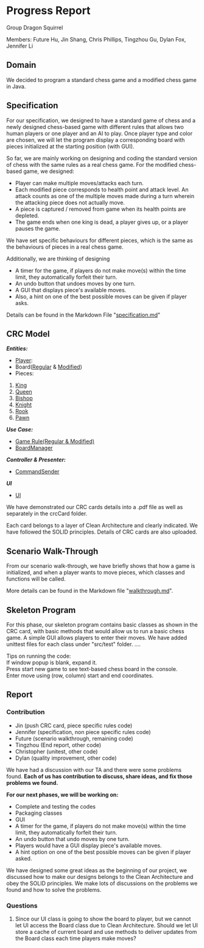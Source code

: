 # Progress Report

Group Dragon Squirrel

Members: Future Hu, Jin Shang, Chris Phillips, 
Tingzhou Gu, Dylan Fox, Jennifer Li

## Domain
We decided to program a standard chess game and a modified chess game in Java.

## Specification
For our specification, we designed to have a standard game of chess and a newly 
designed chess-based game with different rules that allows two human 
players or one player and an AI to play. Once player type and color are chosen, 
we will let the program display a corresponding board with pieces initialized at 
the starting position (with GUI). 

So far, we are mainly working on designing and coding the standard version of chess with
the same rules as a real chess game.
For the modified chess-based game, we designed:
- Player can make multiple moves/attacks each turn. 
- Each modified piece corresponds to health point and attack level. An attack counts as one 
of the multiple moves made during a turn wherein the attacking piece does not actually move.
- A piece is captured / removed from game when its health points are depleted.
- The game ends when one king is dead, a player gives up, or a player pauses the game.

We have set specific behaviours for different pieces, which is the same as 
the behaviours of pieces in a real chess game.

Additionally, we are thinking of designing 
- A timer for the game, if players do not make move(s) within the time limit, 
they automatically forfeit their turn. 
- An undo button that undoes moves by one turn. 
- A GUI that displays piece's available moves. 
- Also, a hint on one of the best possible moves can be given if player asks.

Details can be found in the Markdown File "[specification.md](specification.md)"

## CRC Model
**_Entities:_**
- [Player](src/main/Player.java):
- Board([Regular](src/main/Board.java) & [Modified](src/main/ModifiedPiece.java))
- Pieces:
1. [King](src/main/piece/King.java)
2. [Queen](src/main/piece/Queen.java)
3. [Bishop](src/main/piece/Bishop.java)
4. [Knight](src/main/piece/Knight.java)
5. [Rook](src/main/piece/Rook.java)
6. [Pawn](src/main/piece/Pawn.java)

**_Use Case:_**

- [Game Rule(Regular & Modified)](src/main/GameRule.java)
- [BoardManager](src/main/BoardManager.java)
  
**_Controller & Presenter:_**
- [CommandSender](src/main/CommandSender.java)

**_UI_**
- [UI](src/main/UI.java)

We have demonstrated our CRC cards details into a .pdf file as well as separately 
in the crcCard folder. 

Each card belongs to a layer of Clean Architecture and clearly
indicated. We have followed the SOLID principles. 
Details of CRC cards are also uploaded.

## Scenario Walk-Through
From our scenario walk-through, we have briefly shows that how a game is initialized, and when a player 
wants to move pieces, which classes and functions will be called.

More details can be found in the Markdown file "[walkthrough.md](walkthrough.md)".

## Skeleton Program
For this phase, our skeleton program contains basic classes as shown in the CRC card, with basic methods 
that would allow us to run a basic chess game. A simple GUI allows players to enter their moves.
We have added unittest files for each class under "src/test" folder. ....

Tips on running the code:  
If window popup is blank, expand it.  
Press start new game to see text-based chess board in the console.  
Enter move using (row, column) start and end coordinates.

## Report
### Contribution

- Jin (push CRC card, piece specific rules code)
- Jennifer (specification, non piece specific rules code)
- Future (scenario walkthrough, remaining code)
- Tingzhou (End report, other code)
- Christopher (unitest, other code)
- Dylan (quality improvement, other code)

We have had a discussion with our TA and there were some problems found. 
**Each of us has contribution to discuss, share ideas, and fix those problems we found.**

**For our next phases, we will be working on:**
- Complete and testing the codes
- Packaging classes
- GUI
- A timer for the game, if players do not make move(s) within the time limit,
  they automatically forfeit their turn.
- An undo button that undo moves by one turn.
- Players would have a GUI display piece's available moves.
- A hint option on one of the best possible moves can be given if player asked.

We have designed some great ideas as the beginning of our project, we discussed how to make our designs 
belongs to the Clean Architecture and obey the SOLID principles. We make lots of discussions on the problems 
we found and how to solve the problems.

### Questions
1. Since our UI class is going to show the board to player, but we cannot let UI access the Board class due to 
Clean Architecture. Should we let UI store a cache of current board and use methods to deliver updates from the Board class each time players make moves?